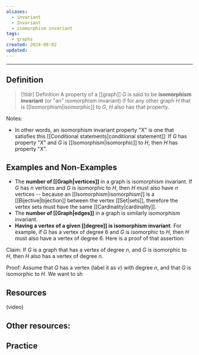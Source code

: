 ```yaml
---
aliases:
  - invariant
  - Invariant
  - isomorphism invariant
tags:
  - graphs
created: 2024-08-02
updated:
---
```

---
## Definition 

> [!tldr] Definition
> A property of a [[graph]] $G$ is said to be **isomorphism invariant** (or "an" isomorphism invariant) if for any other graph $H$ that is [[Isomorphism|isomorphic]] to $G$, $H$ also has that property. 

Notes: 
- In other words, an isomorphism invariant property "X" is one that satisfies this [[Conditional statements|conditional statement]]: If $G$ has property "X" and $G$ is [[Isomorphism|isomorphic]] to $H$, then $H$ has property "X". 

## Examples and Non-Examples

- The **number of [[Graph|vertices]]** in a graph is isomorphism invariant. If $G$ has $n$ vertices and $G$ is isomorphic to $H$, then $H$ must also have $n$ vertices -- because an [[Isomorphism|isomorphism]] is a [[Bijective|bijection]] between the vertex [[Set|sets]], therefore the vertex sets must have the same [[Cardinality|cardinality]]. 
- The **number of [[Graph|edges]]** in a graph is similarly isomorphism invariant. 
- **Having a vertex of a given [[degree]] is isomorphism invariant**. For example, if $G$ has a vertex of degree 6 and $G$ is isomorphic to $H$, then $H$ must also have a vertex of degree 6. Here is a proof of that assertion: 

Claim: If $G$ is a graph that has a vertex of degree $n$, and $G$ is isomorphic to $H$, then $H$ also has a vertex of degree $n$. 

Proof: Assume that $G$ has a vertex (label it as $v$) with degree $n$, and that $G$ is isomorphic to $H$. We want to sh


## Resources 

(video)

Other resources: 
- 

## Practice 
